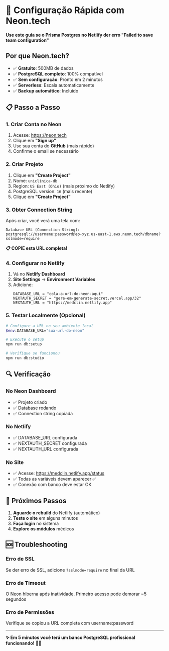 # 🚀 Configuração Rápida com Neon.tech

**Use este guia se o Prisma Postgres no Netlify der erro "Failed to save team configuration"**

## Por que Neon.tech?

- ✅ **Gratuito**: 500MB de dados
- ✅ **PostgreSQL completo**: 100% compatível
- ✅ **Sem configuração**: Pronto em 2 minutos
- ✅ **Serverless**: Escala automaticamente
- ✅ **Backup automático**: Incluído

## 📋 Passo a Passo

### 1. Criar Conta no Neon
1. Acesse: https://neon.tech
2. Clique em **"Sign up"**
3. Use sua conta do **GitHub** (mais rápido)
4. Confirme o email se necessário

### 2. Criar Projeto
1. Clique em **"Create Project"**
2. Nome: `uniclinica-db`
3. Region: `US East (Ohio)` (mais próximo do Netlify)
4. PostgreSQL version: `16` (mais recente)
5. Clique em **"Create Project"**

### 3. Obter Connection String
Após criar, você verá uma tela com:
```
Database URL (Connection String):
postgresql://username:password@ep-xyz.us-east-1.aws.neon.tech/dbname?sslmode=require
```

**📋 COPIE esta URL completa!**

### 4. Configurar no Netlify
1. Vá no **Netlify Dashboard**
2. **Site Settings** → **Environment Variables**
3. Adicione:
   ```
   DATABASE_URL = "cola-a-url-do-neon-aqui"
   NEXTAUTH_SECRET = "gere-em-generate-secret.vercel.app/32"
   NEXTAUTH_URL = "https://medclin.netlify.app"
   ```

### 5. Testar Localmente (Opcional)
```bash
# Configure a URL no seu ambiente local
$env:DATABASE_URL="sua-url-do-neon"

# Execute o setup
npm run db:setup

# Verifique se funcionou
npm run db:studio
```

## 🔍 Verificação

### No Neon Dashboard
- ✅ Projeto criado
- ✅ Database rodando
- ✅ Connection string copiada

### No Netlify
- ✅ DATABASE_URL configurada
- ✅ NEXTAUTH_SECRET configurada
- ✅ NEXTAUTH_URL configurada

### No Site
- ✅ Acesse: https://medclin.netlify.app/status
- ✅ Todas as variáveis devem aparecer ✅
- ✅ Conexão com banco deve estar OK

## 🎯 Próximos Passos

1. **Aguarde o rebuild** do Netlify (automático)
2. **Teste o site** em alguns minutos
3. **Faça login** no sistema
4. **Explore os módulos** médicos

## 🆘 Troubleshooting

### Erro de SSL
Se der erro de SSL, adicione `?sslmode=require` no final da URL

### Erro de Timeout
O Neon hiberna após inatividade. Primeiro acesso pode demorar ~5 segundos

### Erro de Permissões
Verifique se copiou a URL completa com username:password

---

**✨ Em 5 minutos você terá um banco PostgreSQL profissional funcionando!** 🏥🚀
